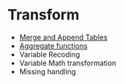 # Transform
- [Merge and Append Tables](https://github.com/danielrferreira/pySTETV/tree/main/03%20-%20Transform/Merge%20and%20Append)
- [Aggregate functions](https://github.com/danielrferreira/pySTETV/tree/main/03%20-%20Transform/Aggregate)
- Variable Recoding
- Variable Math transformation
- Missing handling
